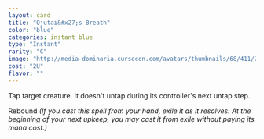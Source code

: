 ```yaml
---
layout: card
title: "Ojutai&#x27;s Breath"
color: "blue"
categories: instant blue
type: "Instant"
rarity: "C"
image: "http://media-dominaria.cursecdn.com/avatars/thumbnails/68/411/200/283/635618479526187062.png"
cost: "2U"
flavor: ""
---
```


Tap target creature. It doesn't untap during its controller's next untap step.

Rebound <em>(If you cast this spell from your hand, exile it as it resolves. At the beginning of your next upkeep, you may cast it from exile without paying its mana cost.)</em>

